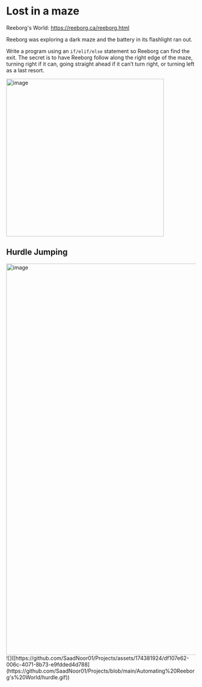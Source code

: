 # Lost in a maze

Reeborg's World: https://reeborg.ca/reeborg.html

Reeborg was exploring a dark maze and the battery in its flashlight ran out.

Write a program using an `if/elif/else` statement so Reeborg can find the exit. The secret is to have Reeborg follow along the right edge of the maze, turning right if it can, going straight ahead if it can’t turn right, or turning left as a last resort.

<img width="419" alt="image" src="https://github.com/SaadNoor01/Projects/assets/174381924/b671f86c-5145-442c-95c1-8ff1ef9820f8">


## Hurdle Jumping

<img width="1040" alt="image" src="https://github.com/SaadNoor01/Projects/assets/174381924/ebdea801-abf1-4e7b-9b0b-932563061cf8">
![]([https://github.com/SaadNoor01/Projects/assets/174381924/df107e62-006c-4071-8b73-e9fdded4d788](https://github.com/SaadNoor01/Projects/blob/main/Automating%20Reeborg's%20World/hurdle.gif))





